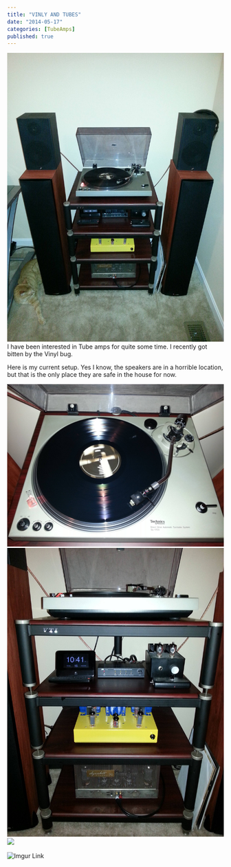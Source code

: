 ```yaml
---
title: "VINLY AND TUBES"
date: "2014-05-17"
categories: [TubeAmps]
published: true
---
```

![](../images/vinyl.jpg)
I have been interested in Tube amps for quite some time. I recently got bitten by the Vinyl bug.

Here is my current setup. Yes I know, the speakers are in a horrible location, but that is the only place they are safe in the house for now. 

![](../images/vinyl-2.jpg)
![](../images/vinyl-3.jpg)
![](../images/vinyl-4.jpg)

![Imgur Link](https://imgur.com/a/afIGV)
